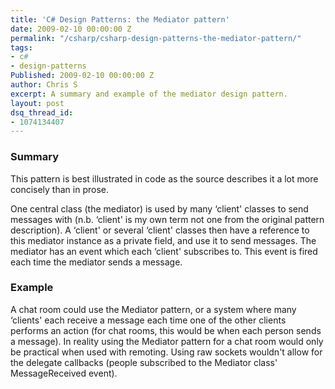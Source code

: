 ```yaml
---
title: 'C# Design Patterns: the Mediator pattern'
date: 2009-02-10 00:00:00 Z
permalink: "/csharp/csharp-design-patterns-the-mediator-pattern/"
tags:
- c#
- design-patterns
Published: 2009-02-10 00:00:00 Z
author: Chris S
excerpt: A summary and example of the mediator design pattern.
layout: post
dsq_thread_id:
- 1074134407
---
```


### Summary

This pattern is best illustrated in code as the source describes it a lot more concisely than in prose.

<!--more-->

One central class (the mediator) is used by many &#8216;client' classes to send messages with (n.b. &#8216;client' is my own term not one from the original pattern description). A &#8216;client' or several &#8216;client' classes then have a reference to this mediator instance as a private field, and use it to send messages. The mediator has an event which each &#8216;client' subscribes to. This event is fired each time the mediator sends a message. 

### Example

A chat room could use the Mediator pattern, or a system where many &#8216;clients' each receive a message each time one of the other clients performs an action (for chat rooms, this would be when each person sends a message). In reality using the Mediator pattern for a chat room would only be practical when used with remoting. Using raw sockets wouldn't allow for the delegate callbacks (people subscribed to the Mediator class' MessageReceived event).

<script src="https://gist.github.com/yetanotherchris/4746404.js"></script>